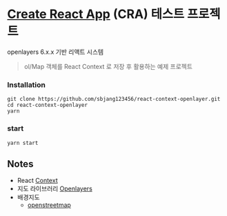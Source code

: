 # [Create React App](https://github.com/facebook/create-react-app) (CRA) 테스트 프로젝트 #

openlayers 6.x.x 기반 리액트 시스템
> ol/Map 객체를 React Context 로 저장 후 활용하는 예제 프로젝트

### Installation
```
git clone https://github.com/sbjang123456/react-context-openlayer.git
cd react-context-openlayer
yarn
```
### start
```
yarn start
```

## Notes
* React [Context](https://ko.reactjs.org/docs/context.html)
* 지도 라이브러리 [Openlayers](https://openlayers.org/)
* 배경지도
    - [openstreetmap](https://www.openstreetmap.org/)
  
